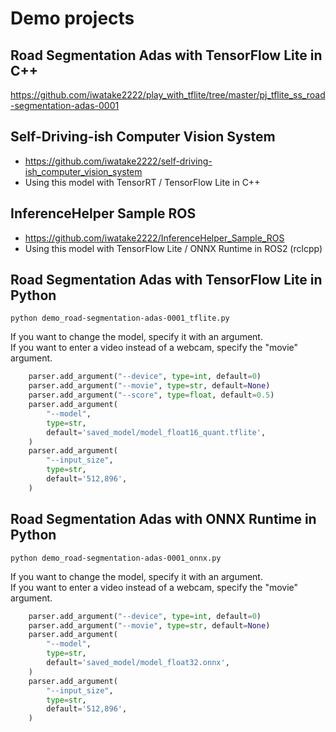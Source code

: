 # Demo projects

## Road Segmentation Adas with TensorFlow Lite in C++
https://github.com/iwatake2222/play_with_tflite/tree/master/pj_tflite_ss_road-segmentation-adas-0001

## Self-Driving-ish Computer Vision System
- https://github.com/iwatake2222/self-driving-ish_computer_vision_system
- Using this model with TensorRT / TensorFlow Lite in C++

## InferenceHelper Sample ROS
- https://github.com/iwatake2222/InferenceHelper_Sample_ROS
- Using this model with TensorFlow Lite / ONNX Runtime in ROS2 (rclcpp)

## Road Segmentation Adas with TensorFlow Lite in Python
```
python demo_road-segmentation-adas-0001_tflite.py
```

If you want to change the model, specify it with an argument.<br>
If you want to enter a video instead of a webcam, specify the "movie" argument.
```python
    parser.add_argument("--device", type=int, default=0)
    parser.add_argument("--movie", type=str, default=None)
    parser.add_argument("--score", type=float, default=0.5)
    parser.add_argument(
        "--model",
        type=str,
        default='saved_model/model_float16_quant.tflite',
    )
    parser.add_argument(
        "--input_size",
        type=str,
        default='512,896',
    )
```

## Road Segmentation Adas with ONNX Runtime in Python
```
python demo_road-segmentation-adas-0001_onnx.py
```

If you want to change the model, specify it with an argument.<br>
If you want to enter a video instead of a webcam, specify the "movie" argument.
```python
    parser.add_argument("--device", type=int, default=0)
    parser.add_argument("--movie", type=str, default=None)
    parser.add_argument(
        "--model",
        type=str,
        default='saved_model/model_float32.onnx',
    )
    parser.add_argument(
        "--input_size",
        type=str,
        default='512,896',
    )
```
